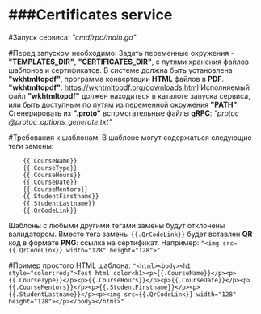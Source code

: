 ###Certificates service
===

#Запуск сервиса:
*"cmd/rpc/main.go"*

#Перед запуском необходимо:
Задать переменные окружения - **"TEMPLATES_DIR"**, **"CERTIFICATES_DIR"**,
с путями хранения файлов шаблонов и сертификатов.
В системе должна быть установлена **"wkhtmltopdf"**, программа конвертации **HTML** файлов в **PDF**.
**"wkhtmltopdf"**: https://wkhtmltopdf.org/downloads.html
Исполняемый файл **"wkhtmltopdf"** должен находиться в каталоге запуска сервиса,
или быть доступным по путям из переменной окружения **"PATH"**
Сгенерировать из **".proto"** вспомогательные файлы **gRPC**: *"protoc @protoc_options_generate.txt"*

#Требования к шаблонам:
В шаблоне могут содержаться следующие теги замены:
```
    {{.CourseName}}
    {{.CourseType}}
    {{.CourseHours}}
    {{.CourseDate}}
    {{.CourseMentors}}
    {{.StudentFirstname}}
    {{.StudentLastname}}
    {{.QrCodeLink}}
```
Шаблоны с любыми другими тегами замены будут отклонены валидатором.
Вместо тега замены `{{.QrCodeLink}}` будет вставлен **QR** код в формате **PNG**: ссылка на сертификат.
Например: `"<img src={{.QrCodeLink}} width="128" height="128">"`

#Пример простого HTML шаблона:
`"<html><body><h1 style="color:red;">Test html color<h1><p>{{.CourseName}}</p><p>{{.CourseType}}</p><p>{{.CourseHours}}</p><p>{{.CourseDate}}</p><p>{{.CourseMentors}}</p><p>{{.StudentFirstname}}</p><p>{{.StudentLastname}}</p><p><img src={{.QrCodeLink}} width="128" height="128"></p></body></html>"`
